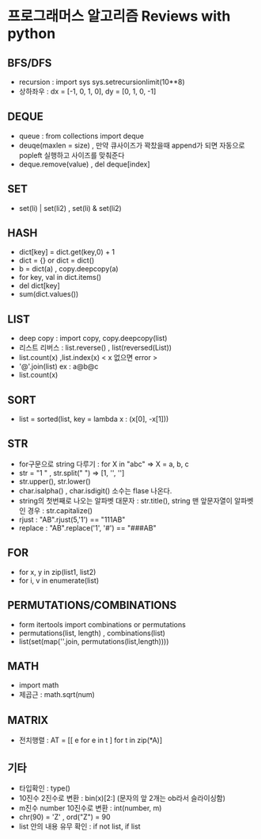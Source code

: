 # 프로그래머스 알고리즘 Reviews with python

## BFS/DFS
* recursion : import sys sys.setrecursionlimit(10**8)
* 상하좌우 : dx = [-1, 0, 1, 0], dy = [0, 1, 0, -1]

## DEQUE
* queue : from collections import deque
* deuqe(maxlen = size) , 만약 큐사이즈가 꽉찼을때 append가 되면 자동으로 popleft 실행하고 사이즈를 맞춰준다
* deque.remove(value) , del deque[index]

## SET
* set(li) | set(li2) , set(li) & set(li2)

## HASH
* dict[key] = dict.get(key,0) + 1
* dict = {} or dict = dict()
* b = dict(a) , copy.deepcopy(a)
* for key, val in dict.items()
* del dict[key]
* sum(dict.values())

## LIST
* deep copy : import copy, copy.deepcopy(list)
* 리스트 리버스 : list.reverse() , list(reversed(List))
* list.count(x) ,list.index(x) < x 없으면 error >
* '@'.join(list)  ex : a@b@c  
* list.count(x)

## SORT
 * list = sorted(list, key = lambda x : (x[0], -x[1]))

## STR
* for구문으로 string 다루기 : for X in "abc" => X = a, b, c
* str = "1  "  , str.split(" ") => [1, '', '']  
* str.upper(), str.lower()
* char.isalpha() , char.isdigit() 소수는 flase 나온다.
* string의 첫번째로 나오는 알파벳 대문자 : str.title(), string 맨 앞문자열이 알파벳인 경우 : str.capitalize()
* rjust : "AB".rjust(5,'1') == "111AB"
* replace : "AB".replace('1', '#') == "###AB"

## FOR
 * for x, y in zip(list1, list2)
 * for i, v in enumerate(list)

## PERMUTATIONS/COMBINATIONS
* form itertools import combinations or permutations
* permutations(list, length) , combinations(list)
* list(set(map(''.join, permutations(list,length))))

## MATH
* import math
* 제곱근 : math.sqrt(num)

## MATRIX
* 전치행렬 : AT = [[ e for e in t ] for t in zip(*A)] 

## 기타
* 타입확인 : type()
* 10진수 2진수로 변환 : bin(x)[2:] (문자의 앞 2개는 ob라서 슬라이싱함)
* m진수 number 10진수로 변환 : int(number, m)
* chr(90) = 'Z' , ord("Z") = 90
* list 안의 내용 유무 확인 : if not list, if list
